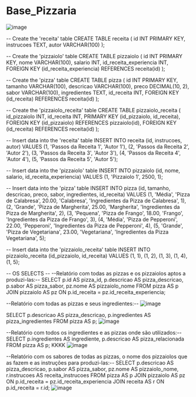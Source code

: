 # Base_Pizzaria

![image](https://github.com/fzkdiniz/Base_Pizzaria/assets/61026576/16c6590a-7314-482f-9ddf-3d72b0cceb0b)




-- Create the 'receita' table
CREATE TABLE receita (
    id INT PRIMARY KEY,
    instrucoes TEXT,
    autor VARCHAR(100)
);

-- Create the 'pizzaiolo' table
CREATE TABLE pizzaiolo (
    id INT PRIMARY KEY,
    nome VARCHAR(100),
    salario INT,
    id_receita_experiencia INT,
    FOREIGN KEY (id_receita_experiencia) REFERENCES receita(id)
);

-- Create the 'pizza' table
CREATE TABLE pizza (
    id INT PRIMARY KEY,
    tamanho VARCHAR(100),
    descricao VARCHAR(100),
    preco DECIMAL(10, 2),
    sabor VARCHAR(100),
    ingredientes TEXT,
    id_receita INT,
    FOREIGN KEY (id_receita) REFERENCES receita(id)
);

-- Create the 'pizzaiolo_receita' table
CREATE TABLE pizzaiolo_receita (
    id_pizzaiolo INT,
    id_receita INT,
    PRIMARY KEY (id_pizzaiolo, id_receita),
    FOREIGN KEY (id_pizzaiolo) REFERENCES pizzaiolo(id),
    FOREIGN KEY (id_receita) REFERENCES receita(id)
);

-- Insert data into the 'receita' table
INSERT INTO receita (id, instrucoes, autor) VALUES
(1, 'Passos da Receita 1', 'Autor 1'),
(2, 'Passos da Receita 2', 'Autor 2'),
(3, 'Passos da Receita 3', 'Autor 3'),
(4, 'Passos da Receita 4', 'Autor 4'),
(5, 'Passos da Receita 5', 'Autor 5');

-- Insert data into the 'pizzaiolo' table
INSERT INTO pizzaiolo (id, nome, salario, id_receita_experiencia) VALUES
(1, 'Pizzaiolo 1', 2500, 1);

-- Insert data into the 'pizza' table
INSERT INTO pizza (id, tamanho, descricao, preco, sabor, ingredientes, id_receita) VALUES
(1, 'Média', 'Pizza de Calabresa', 20.00, 'Calabresa', 'Ingredientes da Pizza de Calabresa', 1),
(2, 'Grande', 'Pizza de Margherita', 25.00, 'Margherita', 'Ingredientes da Pizza de Margherita', 2),
(3, 'Pequena', 'Pizza de Frango', 18.00, 'Frango', 'Ingredientes da Pizza de Frango', 3),
(4, 'Média', 'Pizza de Pepperoni', 22.00, 'Pepperoni', 'Ingredientes da Pizza de Pepperoni', 4),
(5, 'Grande', 'Pizza de Vegetariana', 23.00, 'Vegetariana', 'Ingredientes da Pizza Vegetariana', 5);

-- Insert data into the 'pizzaiolo_receita' table
INSERT INTO pizzaiolo_receita (id_pizzaiolo, id_receita) VALUES
(1, 1),
(1, 2),
(1, 3),
(1, 4),
(1, 5);


-- OS SELECTS --
--Relatório com todas as pizzas e os pizzaiolos aptos a produzi-las:--
SELECT
    p.id AS pizza_id,
    p.descricao AS pizza_descricao,
    p.sabor AS pizza_sabor,
    pz.nome AS pizzaiolo_nome
FROM pizza AS p
JOIN pizzaiolo AS pz ON p.id_receita = pz.id_receita_experiencia;


--Relatório com todas as pizzas e seus ingredientes:--
![image](https://github.com/fzkdiniz/Base_Pizzaria/assets/61026576/8cf9510a-ab1c-4a62-a5d1-a06f95ce2826)

SELECT
    p.descricao AS pizza_descricao,
    p.ingredientes AS pizza_ingredientes
FROM pizza AS p;
![image](https://github.com/fzkdiniz/Base_Pizzaria/assets/61026576/b321e98d-4862-48ed-b0c3-cd1ec8dcd90e)


--Relatório com todos os ingredientes e as pizzas onde são utilizados:--
SELECT
    p.ingredientes AS ingrediente,
    p.descricao AS pizza_relacionada
FROM pizza AS p;
KKKK
![image](https://github.com/fzkdiniz/Base_Pizzaria/assets/61026576/f26ee0a5-e96d-44ca-a2f5-75453c51071e)



--Relatório com os sabores de todas as pizzas, o nome dos pizzaiolos que as fazem e as instruções para produzi-las:--
SELECT
    p.descricao AS pizza_descricao,
    p.sabor AS pizza_sabor,
    pz.nome AS pizzaiolo_nome,
    r.instrucoes AS receita_instrucoes
FROM pizza AS p
JOIN pizzaiolo AS pz ON p.id_receita = pz.id_receita_experiencia
JOIN receita AS r ON p.id_receita = r.id;
![image](https://github.com/fzkdiniz/Base_Pizzaria/assets/61026576/564862ac-6ed6-4cd0-8020-cbee417dc553)


